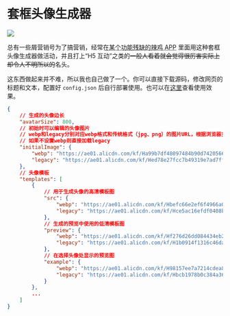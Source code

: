 # 套框头像生成器

![](https://p.pstatp.com/origin/fec00001f85976c6dcc5)

总有一些屑营销号为了搞营销，经常在<abbr title="微信">某个功能残缺的辣鸡 APP</abbr> 里面用这种套框头像生成器做活动，并且打上“H5 互动”之类的~~一般人看着就会觉得很厉害实际上却令人不明所以的~~名头。

这东西做起来并不难，所以我也自己做了一个。你可以直接下载源码，修改网页的标题和文本，配置好 `config.json` 后自行部署使用。也可以在[这里](https://transparentlc.github.io/avatar-frame/)查看使用效果。

```json
{
    // 生成的头像边长
    "avatarSize": 800,
    // 初始时可以编辑的头像图片
    // webp和legacy分别对应webp格式和传统格式（jpg、png）的图片URL，根据浏览器支持情况自动选择
    // 如果不设置webp则直接加载legacy
    "initialImage": {
        "webp": "https://ae01.alicdn.com/kf/Ha99b7df48097484b90d7420566942d5bx.jpg",
        "legacy": "https://ae01.alicdn.com/kf/Hed78e27fcc7b49319e7ad7ff00972a3dU.png"
    },
    // 头像模板
    "templates": [
        {
            // 用于生成头像的高清模板图
            "src": {
                "webp": "https://ae01.alicdn.com/kf/Hbefc66e2ef6f4966a0b8ddc67e736708G.jpg",
                "legacy": "https://ae01.alicdn.com/kf/Hce5ac16efdf0408b964a0237b016ac42s.png"
            },
            // 生成的预览中使用的低清模板图
            "preview": {
                "webp": "https://ae01.alicdn.com/kf/Hf276d26dd084434eb28e30c7c49207a8V.jpg",
                "legacy": "https://ae01.alicdn.com/kf/H1b0914f1316c46da8be7acd2461410dc7.png"
            },
            // 在选择头像处显示的预览图
            "example": {
                "webp": "https://ae01.alicdn.com/kf/H98157ee7a7214cdea88232cd3bdcacbcj.jpg",
                "legacy": "https://ae01.alicdn.com/kf/Hbcb1978b0c384a36b32215d091c8950bw.jpg"
            }
        },
        ...
    ]
}
```
